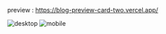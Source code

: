 preview : https://blog-preview-card-two.vercel.app/

![desktop](https://github.com/night-sornram/blog-preview-card/assets/136814474/e0ec848f-25f9-46c7-a673-9bb2b1fa24c6)
![mobile](https://github.com/night-sornram/blog-preview-card/assets/136814474/82a3999d-a000-4609-bafd-3bf0f3e57f69)
